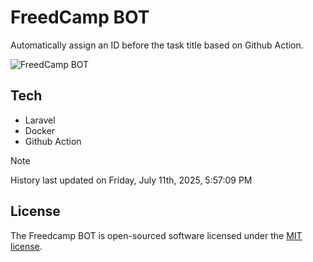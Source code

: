 # FreedCamp BOT

Automatically assign an ID before the task title based on Github Action.

![FreedCamp BOT](https://repository-images.githubusercontent.com/737932867/7d34798b-2680-471c-b089-a78a718d3d6a)

## Tech

- Laravel
- Docker
- Github Action

> [!NOTE]  
> History last updated on Friday, July 11th, 2025, 5:57:09 PM

## License

The Freedcamp BOT is open-sourced software licensed under the [MIT license](https://opensource.org/licenses/MIT).
